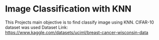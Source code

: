 # Image Classification with KNN
This Projects main objective is to find classify image using KNN. CIFAR-10 dataset was used
Dataset Link: https://www.kaggle.com/datasets/uciml/breast-cancer-wisconsin-data
